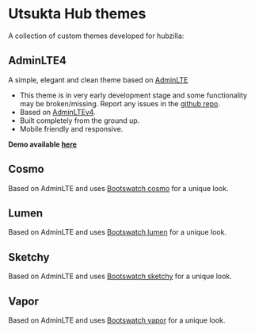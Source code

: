 # Utsukta Hub themes

A collection of custom themes developed for hubzilla:

## AdminLTE4

A simple, elegant and clean theme based on [AdminLTE](https://adminlte.io/)

- This theme is in very early development stage and some functionality may be broken/missing. Report any issues in the [github repo](https://github.com/saiwal/hubzilla-themes).
- Based on [AdminLTEv4](https://adminlte.io/).
- Built completely from the ground up.
- Mobile friendly and responsive.

**Demo available [here](https://hub.utsukta.org/channel/adminlte)**

## Cosmo

Based on AdminLTE and uses [Bootswatch cosmo](https://bootswatch.com/cosmo/) for a unique look.

## Lumen

Based on AdminLTE and uses [Bootswatch lumen](https://bootswatch.com/lumen/) for a unique look.

## Sketchy

Based on AdminLTE and uses [Bootswatch sketchy](https://bootswatch.com/sketchy/) for a unique look.

## Vapor

Based on AdminLTE and uses [Bootswatch vapor](https://bootswatch.com/vapor/) for a unique look.

